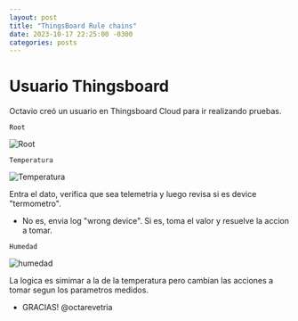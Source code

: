 ```yaml
---
layout: post
title: "ThingsBoard Rule chains"
date: 2023-10-17 22:25:00 -0300
categories: posts
---
```


# Usuario Thingsboard

Octavio creó un usuario en Thingsboard Cloud para ir realizando pruebas.

`Root`

![Root](/proyecto-plant-o-matic/assets/Root.jpg)

`Temperatura`

![Temperatura](/proyecto-plant-o-matic/assets/Temperatura.jpg)

Entra el dato, verifica que sea telemetria y luego revisa si es device "termometro".
- No es, envia log "wrong device". Si es, toma el valor y resuelve la accion a tomar.
  
`Humedad`

![humedad](/proyecto-plant-o-matic/assets/humedad.jpg)

La logica es simimar a la de la temperatura pero cambian las acciones a tomar segun los parametros medidos.
- GRACIAS! @octarevetria

